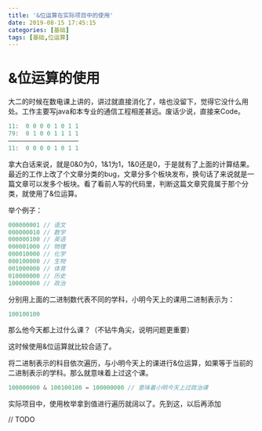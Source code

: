 ```yaml
---
title: '&位运算在实际项目中的使用'
date: 2019-08-15 17:45:15
categories: [基础]
tags: [基础,位运算]
---
```


# 	&位运算的使用

大二的时候在数电课上讲的，讲过就直接消化了，啥也没留下，觉得它没什么用处。工作主要写java和本专业的通信工程相差甚远。废话少说，直接来Code。

``` java
11:  0 0 0 0 1 0 1 1
79:  0 1 0 0 1 1 1 1
————————————————————
11:  0 0 0 0 1 0 1 1
```

拿大白话来说，就是0&0为0，1&1为1，1&0还是0，于是就有了上面的计算结果。最近的工作上改了个文章分类的bug，文章分多个板块发布，换句话了来说就是一篇文章可以发多个板块。看了看前人写的代码里，判断这篇文章究竟属于那个分类，就使用了&位运算。

举个例子：

``` java
000000001 // 语文
000000010 // 数学
000000100 // 英语
000001000 // 物理
000010000 // 化学
000100000 // 生物
001000000 // 体育
010000000 // 历史
100000000 // 政治
```

分别用上面的二进制数代表不同的学科，小明今天上的课用二进制表示为：

``` java
100100100
```

那么他今天都上过什么课？（不钻牛角尖，说明问题更重要）

这时候使用&位运算就比较合适了。

将二进制表示的科目依次遍历，与小明今天上的课进行&位运算，如果等于当前的二进制表示的学科。那么就意味着上过这个课。

``` java
100000000 & 100100100 = 100000000 // 意味着小明今天上过政治课
```

实际项目中，使用枚举拿到值进行遍历就阔以了。先到这，以后再添加

// TODO



